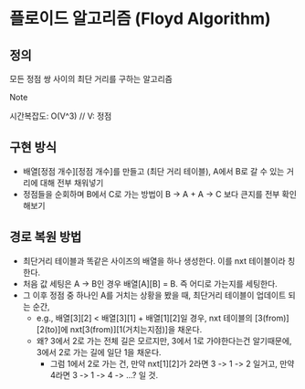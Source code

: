 # 플로이드 알고리즘 (Floyd Algorithm)

## 정의

모든 정점 쌍 사이의 최단 거리를 구하는 알고리즘

> [!NOTE]
>
> 시간복잡도: O(V^3) // V: 정점

## 구현 방식

- 배열[정점 개수][정점 개수]를 만들고 (최단 거리 테이블), A에서 B로 갈 수 있는 거리에 대해 전부 채워넣기
- 정점들을 순회하며 B에서 C로 가는 방법이 B -> A + A -> C 보다 큰지를 전부 확인해보기

## 경로 복원 방법

- 최단거리 테이블과 똑같은 사이즈의 배열을 하나 생성한다. 이를 nxt 테이블이라 칭한다.
- 처음 값 세팅은 A -> B인 경우 배열[A][B] = B. 즉 어디로 가는지를 세팅한다.
- 그 이후 정점 중 하나인 A를 거치는 상황을 봤을 때, 최단거리 테이블이 업데이트 되는 순간,
  - e.g., 배열[3][2] < 배열[3][1] + 배열[1][2]일 경우, nxt 테이블의 [3(from)][2(to)]에 nxt[3(from)][1(거치는지점)]을 채운다.
  - 왜? 3에서 2로 가는 전체 길은 모르지만, 3에서 1로 가야한다는건 알기때문에, 3에서 2로 가는 길에 일단 1을 채운다.
    - 그럼 1에서 2로 가는 건, 만약 nxt[1][2]가 2라면 3 -> 1 -> 2 일거고, 만약 4라면 3 -> 1 -> 4 -> ...? 일 것.
